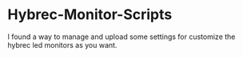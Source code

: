 # Hybrec-Monitor-Scripts
I found a way to manage and upload some settings for customize the hybrec led monitors as you want.
